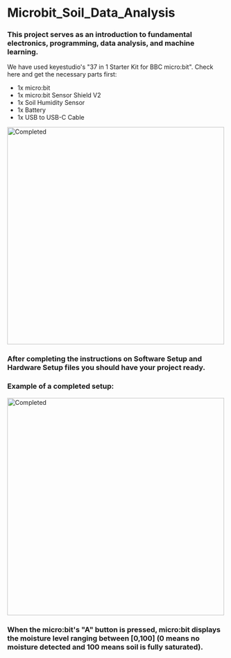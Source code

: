 # Microbit_Soil_Data_Analysis

### This project serves as an introduction to fundamental electronics, programming, data analysis, and machine learning.

We have used keyestudio's "37 in 1 Starter Kit for BBC micro:bit". Check here and get the necessary parts first:
* 1x micro:bit
* 1x micro:bit Sensor Shield V2
* 1x Soil Humidity Sensor
* 1x Battery
* 1x USB to USB-C Cable

<img src="https://github.com/user-attachments/assets/48e07f26-d444-4d3e-a994-d0298162884e" alt="Completed" width="500" height="500">

### After completing the instructions on Software Setup and Hardware Setup files you should have your project ready. 
### Example of a completed setup:
<img src="https://github.com/user-attachments/assets/4ffb5ce8-ea9f-44f7-84ba-c70a9ef8a3c0" alt="Completed" width="500" height="500">

### When the micro:bit's "A" button is pressed, micro:bit displays the moisture level ranging between [0,100] (0 means no moisture detected and 100 means soil is fully saturated).

